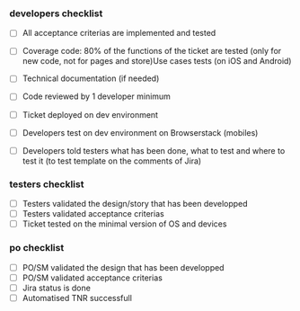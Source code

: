 ### developers checklist

- [ ]  All acceptance criterias are implemented and tested


- [ ]  Coverage code: 80% of the functions of the ticket are tested (only for new code, not for pages and store)Use cases tests (on iOS and Android)
- [ ]  Technical documentation (if needed)
- [ ]  Code reviewed by 1 developer minimum
- [ ]  Ticket deployed on dev environment
- [ ]  Developers test on dev environment on Browserstack (mobiles)
- [ ]  Developers told testers what has been done, what to test and where to test it (to test template on the comments of Jira)

### testers checklist

- [ ]  Testers validated the design/story that has been developped
- [ ]  Testers validated acceptance criterias
- [ ]  Ticket tested on the minimal version of OS and devices

### po checklist

- [ ]  PO/SM validated the design that has been developped
- [ ]  PO/SM validated acceptance criterias
- [ ]  Jira status is done
- [ ]  Automatised TNR successfull
